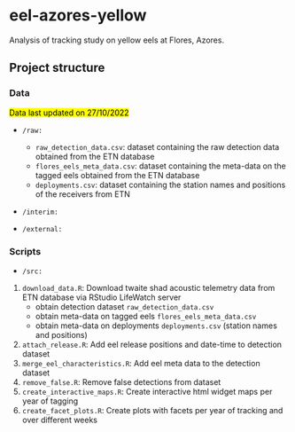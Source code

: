 # eel-azores-yellow
Analysis of tracking study on yellow eels at Flores, Azores.

## Project structure

### Data

<mark>Data last updated on 27/10/2022</mark>

* `/raw:`
	+ `raw_detection_data.csv`: dataset containing the raw detection data obtained from the ETN database
	+ `flores_eels_meta_data.csv`: dataset containing the meta-data on the tagged eels obtained from the ETN database
	+ `deployments.csv`: dataset containing the station names and positions of the receivers from ETN

* `/interim:`

* `/external:`


### Scripts

* `/src:`

1. `download_data.R`: Download twaite shad acoustic telemetry data from ETN database via RStudio LifeWatch server
	* obtain detection dataset `raw_detection_data.csv`
	* obtain meta-data on tagged eels `flores_eels_meta_data.csv`
	* obtain meta-data on deployments `deployments.csv` (station names and positions)
2. `attach_release.R`: Add eel release positions and date-time to detection dataset
3. `merge_eel_characteristics.R`: Add eel meta data to the detection dataset
4. `remove_false.R`: Remove false detections from dataset
5. `create_interactive_maps.R`: Create interactive html widget maps per year of tagging
6. `create_facet_plots.R`: Create plots with facets per year of tracking and over different weeks

